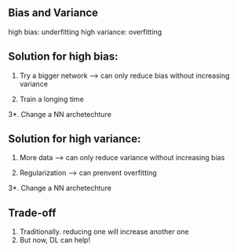 ## Bias and Variance
high bias: underfitting 
high variance: overfitting

## Solution for high bias:
1. Try a bigger network --> can only reduce bias without increasing variance

2. Train a longing time

3*. Change a NN archetechture


## Solution for high variance:
1. More data --> can only reduce variance without increasing bias

2. Regularization --> can prenvent overfitting

3*. Change a NN archetechture

## Trade-off
1. Traditionally. reducing one will increase another one
2. But now, DL can help!
